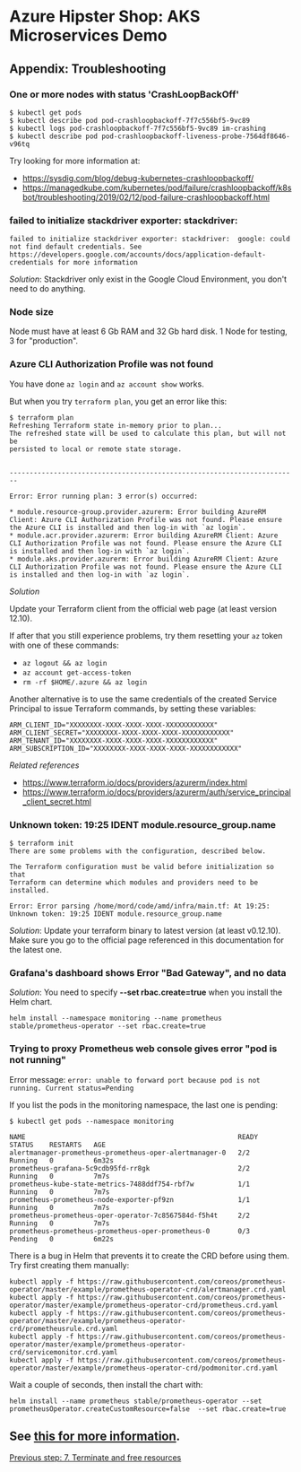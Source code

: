 # Azure Hipster Shop: AKS Microservices Demo

## Appendix: Troubleshooting

### One or more nodes with status 'CrashLoopBackOff'

```
$ kubectl get pods
$ kubectl describe pod pod-crashloopbackoff-7f7c556bf5-9vc89
$ kubectl logs pod-crashloopbackoff-7f7c556bf5-9vc89 im-crashing
$ kubectl describe pod pod-crashloopbackoff-liveness-probe-7564df8646-v96tq
```

Try looking for more information at:

 * https://sysdig.com/blog/debug-kubernetes-crashloopbackoff/
 * https://managedkube.com/kubernetes/pod/failure/crashloopbackoff/k8sbot/troubleshooting/2019/02/12/pod-failure-crashloopbackoff.html

### failed to initialize stackdriver exporter: stackdriver: 

```
failed to initialize stackdriver exporter: stackdriver:  google: could not find default credentials. See https://developers.google.com/accounts/docs/application-default-credentials for more information
```

*Solution*: Stackdriver only exist in the Google Cloud Environment, you don't need to do anything.

### Node size

Node must have at least 6 Gb RAM and 32 Gb hard disk. 1 Node for testing, 3 for "production".

### Azure CLI Authorization Profile was not found

You have done `az login` and `az account show` works.

But when you try `terraform plan`, you get an error like this:

```
$ terraform plan
Refreshing Terraform state in-memory prior to plan...
The refreshed state will be used to calculate this plan, but will not be
persisted to local or remote state storage.


------------------------------------------------------------------------

Error: Error running plan: 3 error(s) occurred:

* module.resource-group.provider.azurerm: Error building AzureRM Client: Azure CLI Authorization Profile was not found. Please ensure the Azure CLI is installed and then log-in with `az login`.
* module.acr.provider.azurerm: Error building AzureRM Client: Azure CLI Authorization Profile was not found. Please ensure the Azure CLI is installed and then log-in with `az login`.
* module.aks.provider.azurerm: Error building AzureRM Client: Azure CLI Authorization Profile was not found. Please ensure the Azure CLI is installed and then log-in with `az login`.
```

*Solution*

Update your Terraform client from the official web page (at least version 12.10).

If after that you still experience problems, try them resetting your `az` token with one of these commands:
 * `az logout && az login`
 * `az account get-access-token`
 * `rm -rf $HOME/.azure && az login`

Another alternative is to use the same credentials of the created Service Principal to issue Terraform commands, by setting these variables:

```
ARM_CLIENT_ID="XXXXXXXX-XXXX-XXXX-XXXX-XXXXXXXXXXXX"
ARM_CLIENT_SECRET="XXXXXXXX-XXXX-XXXX-XXXX-XXXXXXXXXXXX"
ARM_TENANT_ID="XXXXXXXX-XXXX-XXXX-XXXX-XXXXXXXXXXXX"
ARM_SUBSCRIPTION_ID="XXXXXXXX-XXXX-XXXX-XXXX-XXXXXXXXXXXX"
```

*Related references*
 * https://www.terraform.io/docs/providers/azurerm/index.html
 * https://www.terraform.io/docs/providers/azurerm/auth/service_principal_client_secret.html


### Unknown token: 19:25 IDENT module.resource_group.name

``` 
$ terraform init
There are some problems with the configuration, described below.

The Terraform configuration must be valid before initialization so that
Terraform can determine which modules and providers need to be installed.

Error: Error parsing /home/mord/code/amd/infra/main.tf: At 19:25: Unknown token: 19:25 IDENT module.resource_group.name
```
*Solution*: Update your terraform binary to latest version (at least v0.12.10). Make sure you go to the official page referenced in this documentation for the latest one.

### Grafana's dashboard shows Error "Bad Gateway", and no data

*Solution*: You need to specify __--set rbac.create=true__ when you install the Helm chart.

```
helm install --namespace monitoring --name prometheus stable/prometheus-operator --set rbac.create=true
```

### Trying to proxy Prometheus web console gives error "pod is not running"

Error message: `error: unable to forward port because pod is not running. Current status=Pending`

If you list the pods in the monitoring namespace, the last one is pending:

```
$ kubectl get pods --namespace monitoring

NAME                                                     READY   STATUS    RESTARTS   AGE
alertmanager-prometheus-prometheus-oper-alertmanager-0   2/2     Running   0          6m32s
prometheus-grafana-5c9cdb95fd-rr8gk                      2/2     Running   0          7m7s
prometheus-kube-state-metrics-7488ddf754-rbf7w           1/1     Running   0          7m7s
prometheus-prometheus-node-exporter-pf9zn                1/1     Running   0          7m7s
prometheus-prometheus-oper-operator-7c8567584d-f5h4t     2/2     Running   0          7m7s
prometheus-prometheus-prometheus-oper-prometheus-0       0/3     Pending   0          6m22s
```

There is a bug in Helm that prevents it to create the CRD before using them. Try first creating them manually:
```
kubectl apply -f https://raw.githubusercontent.com/coreos/prometheus-operator/master/example/prometheus-operator-crd/alertmanager.crd.yaml
kubectl apply -f https://raw.githubusercontent.com/coreos/prometheus-operator/master/example/prometheus-operator-crd/prometheus.crd.yaml
kubectl apply -f https://raw.githubusercontent.com/coreos/prometheus-operator/master/example/prometheus-operator-crd/prometheusrule.crd.yaml
kubectl apply -f https://raw.githubusercontent.com/coreos/prometheus-operator/master/example/prometheus-operator-crd/servicemonitor.crd.yaml
kubectl apply -f https://raw.githubusercontent.com/coreos/prometheus-operator/master/example/prometheus-operator-crd/podmonitor.crd.yaml
```

Wait a couple of seconds, then install the chart with:

```
helm install --name prometheus stable/prometheus-operator --set prometheusOperator.createCustomResource=false  --set rbac.create=true
```

See [this for more information](https://github.com/helm/charts/tree/master/stable/prometheus-operator#helm-fails-to-create-crds).
---
  
[Previous step: 7. Terminate and free resources](../doc/98_free_resources.md)  
